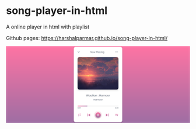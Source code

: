 # song-player-in-html

A online player in html with playlist

Github pages: https://harshalparmar.github.io/song-player-in-html/

![alt text](https://raw.githubusercontent.com/harshalparmar/song-player-in-html/main/song-player-in-html-img.png)
